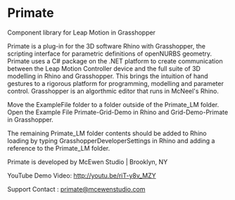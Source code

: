Primate
=======

Component library for Leap Motion in Grasshopper

Primate is a plug-in for the 3D software Rhino with Grasshopper, 
the scripting interface for parametric definitions of openNURBS geometry.  
Primate uses a C# package on the .NET platform to create communication 
between the Leap Motion Controller device and the full suite of 3D modelling in Rhino and Grasshopper.  This brings the intuition of hand gestures to a rigorous platform for programming, modelling and parameter control. 
Grasshopper is an algorthmic editor that runs in McNeel's Rhino.

Move the ExampleFile folder to a folder outside of the Primate_LM folder.  
Open the Example File Primate-Grid-Demo in Rhino and Grid-Demo-Primate in Grasshopper.  

The remaining Primate_LM folder contents should be added to Rhino loading by typing GrasshopperDeveloperSettings
in Rhino and adding a reference to the Primate_LM folder.  

Primate is developed by McEwen Studio | Brooklyn, NY

YouTube Demo Video: http://youtu.be/riT-y8v_MZY

Support Contact : primate@mcewenstudio.com




